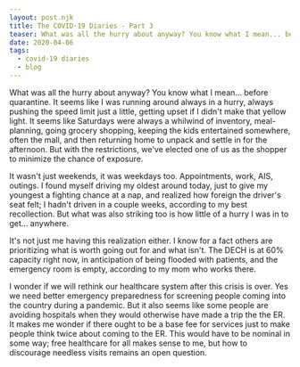 ```yaml
---
layout: post.njk
title: The COVID-19 Diaries - Part 3
teaser: What was all the hurry about anyway? You know what I mean... before quarantine.
date: 2020-04-06
tags:
  - covid-19 diaries
  - blog
---
```

What was all the hurry about anyway? You know what I mean... before quarantine. It seems like I was running around always in a hurry, always pushing the speed limit just a little, getting upset if I didn't make that yellow light. It seems like Saturdays were always a whilwind of inventory, meal-planning, going grocery shopping, keeping the kids entertained somewhere, often the mall, and then returning home to unpack and settle in for the afternoon. But with the restrictions, we've elected one of us as the shopper to minimize the chance of exposure. 

It wasn't just weekends, it was weekdays too. Appointments, work, AIS, outings. I found myself driving my oldest around today, just to give my youngest a fighting chance at a nap, and realized how foreign the driver's seat felt; I hadn't driven in a couple weeks, according to my best recollection. But what was also striking too is how little of a hurry I was in to get... anywhere. 

It's not just me having this realization either. I know for a fact others are prioritizing what is worth going out for and what isn't. The DECH is at 60% capacity right now, in anticipation of being flooded with patients, and the emergency room is empty, according to my mom who works there. 

I wonder if we will rethink our healthcare system after this crisis is over. Yes we need better emergency preparedness for screening people coming into the country during a pandemic. But it also seems like some people are avoiding hospitals when they would otherwise have made a trip the the ER. It makes me wonder if there ought to be a base fee for services just to make people think twice about coming to the ER. This would have to be nominal in some way; free healthcare for all makes sense to me, but how to discourage needless visits remains an open question. 

